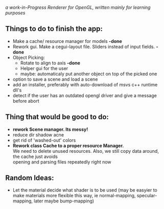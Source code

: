 <em>a work-in-Progress Renderer for OpenGL, written mainly for learning purposes</em>

<h2>Things to do to finish the app:</h2>
<ul>
<li>Make a cache/ resource manager for models   <b>-done</b></li>
<li>Rework gui. Make a cegui-layout file. Sliders instead of input fields.  <b>-done</b></li>
<li>Object Picking:
  <ul>
  <li>Rotate to align to axis     <b>-done</b></li>
  <li>Helper gui for the user</li>
  <li>maybe: automaticaly put another object on top of the picked one</li>
  </ul></li>
  <li>option to save a scene and load a scene</li>
  <li>add an installer, preferably with auto-download of msvs c++ runtime dll's</li>
  <li>detect if the user has an outdated opengl driver and give a message before abort</li>
</ul>

<h2>Thing that would be good to do:</h2>
<ul>
<li><b>rework Scene manager. Its messy! </b></li>
<li>reduce dir shadow acne</li>
<li>get rid of 'washed-out' colors</li>
<li><b>Rework class Cache to a proper resource Manager.</b> <br>
    We need to delete unused resources. Also, we still copy data around, the cache just avoids<br>
    opening and parsing files repeatedly right now</li>
</ul>

<h2>Random Ideas:</h2>
<ul>
<li>Let the material decide what shader is to be used (may be easyier to make materials more flexible this way, ie normal-mapping, specular-mapping, later maybe bump-mapping)</li>
</ul>

